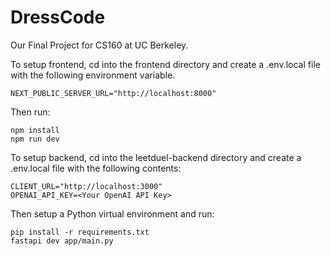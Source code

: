 # DressCode

Our Final Project for CS160 at UC Berkeley.

To setup frontend, cd into the frontend directory and create a .env.local file with the following environment variable.

```
NEXT_PUBLIC_SERVER_URL="http://localhost:8000"
```

Then run:

```
npm install
npm run dev
```

To setup backend, cd into the leetduel-backend directory and create a .env.local file with the following contents:

```
CLIENT_URL="http://localhost:3000"
OPENAI_API_KEY=<Your OpenAI API Key>
```

Then setup a Python virtual environment and run:

```
pip install -r requirements.txt
fastapi dev app/main.py
```
